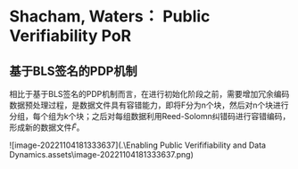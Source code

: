 # Shacham, Waters： Public Verifiability PoR



## 基于BLS签名的PDP机制



相比于基于BLS签名的PDP机制而言，在进行初始化阶段之前，需要增加冗余编码数据预处理过程，是数据文件具有容错能力，即将F分为n个块，然后对n个块进行分组，每个组为k个块；之后对每组数据利用Reed-Solomn纠错码进行容错编码，形成新的数据文件$\widetilde F$。

![image-20221104181333637](.\Enabling Public Verififiability and Data Dynamics.assets\image-20221104181333637.png)

